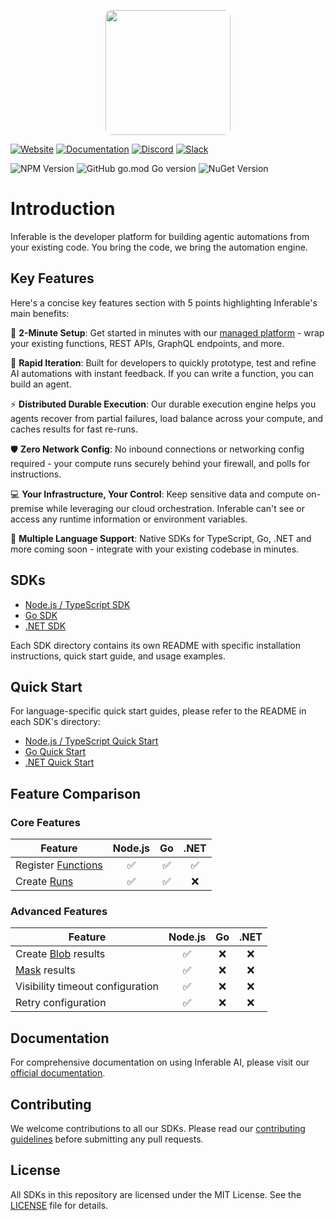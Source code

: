 <p align="center">
  <img src="https://a.inferable.ai/logo-hex.png" width="200" style="border-radius: 10px" />
</p>

[![Website](https://img.shields.io/badge/website-inferable.ai-blue)](https://inferable.ai) [![Documentation](https://img.shields.io/badge/docs-inferable.ai-brightgreen)](https://docs.inferable.ai/) [![Discord](https://img.shields.io/badge/community-Discord-blue)](https://go.inferable.ai/discord) [![Slack](https://img.shields.io/badge/enterprise-Slack-blue)](https://go.inferable.ai/slack)

![NPM Version](https://img.shields.io/npm/v/inferable?color=32CD32) ![GitHub go.mod Go version](https://img.shields.io/github/go-mod/go-version/inferablehq/inferable?filename=sdk-go%2Fgo.mod&color=32CD32) ![NuGet Version](https://img.shields.io/nuget/v/inferable?color=32CD32)

# Introduction

Inferable is the developer platform for building agentic automations from your existing code. You bring the code, we bring the automation engine.

## Key Features

Here's a concise key features section with 5 points highlighting Inferable's main benefits:

🚀 **2-Minute Setup**: Get started in minutes with our [managed platform](https://app.inferable.ai) - wrap your existing functions, REST APIs, GraphQL endpoints, and more.

🔄 **Rapid Iteration**: Built for developers to quickly prototype, test and refine AI automations with instant feedback. If you can write a function, you can build an agent.

⚡️ **Distributed Durable Execution**: Our durable execution engine helps you agents recover from partial failures, load balance across your compute, and caches results for fast re-runs.

🛡️ **Zero Network Config**: No inbound connections or networking config required - your compute runs securely behind your firewall, and polls for instructions.

💻 **Your Infrastructure, Your Control**: Keep sensitive data and compute on-premise while leveraging our cloud orchestration. Inferable can't see or access any runtime information or environment variables.

🔌 **Multiple Language Support**: Native SDKs for TypeScript, Go, .NET and more coming soon - integrate with your existing codebase in minutes.

## SDKs

- [Node.js / TypeScript SDK](./sdk-node/README.md)
- [Go SDK](./sdk-go/README.md)
- [.NET SDK](./sdk-dotnet/README.md)

Each SDK directory contains its own README with specific installation instructions, quick start guide, and usage examples.

## Quick Start

For language-specific quick start guides, please refer to the README in each SDK's directory:

- [Node.js / TypeScript Quick Start](./sdk-node/README.md#quick-start)
- [Go Quick Start](./sdk-go/README.md#quick-start)
- [.NET Quick Start](./sdk-dotnet/README.md#quick-start)

## Feature Comparison

### Core Features

| Feature                                                         | Node.js | Go  | .NET |
| --------------------------------------------------------------- | :-----: | :-: | :--: |
| Register [Functions](https://docs.inferable.ai/pages/functions) |   ✅    | ✅  |  ✅  |
| Create [Runs](https://docs.inferable.ai/pages/runs)             |   ✅    | ✅  |  ❌  |

### Advanced Features

| Feature                                                               | Node.js | Go  | .NET |
| --------------------------------------------------------------------- | :-----: | :-: | :--: |
| Create [Blob](https://docs.inferable.ai/pages/functions#blob) results |   ✅    | ❌  |  ❌  |
| [Mask](https://docs.inferable.ai/pages/functions#masked) results      |   ✅    | ❌  |  ❌  |
| Visibility timeout configuration                                      |   ✅    | ❌  |  ❌  |
| Retry configuration                                                   |   ✅    | ❌  |  ❌  |

## Documentation

For comprehensive documentation on using Inferable AI, please visit our [official documentation](https://docs.inferable.ai/).

## Contributing

We welcome contributions to all our SDKs. Please read our [contributing guidelines](./CONTRIBUTING.md) before submitting any pull requests.

## License

All SDKs in this repository are licensed under the MIT License. See the [LICENSE](./LICENSE) file for details.
